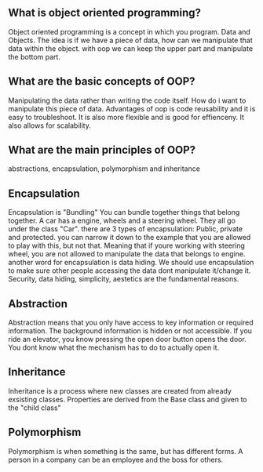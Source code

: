 ## What is object oriented programming?

Object oriented programming is a concept in which you program.
Data and Objects. 
The idea is if we have a piece of data, how can we manipulate that data within the object. with oop we can keep the upper part and manipulate the bottom part.

## What are the basic concepts of OOP?

Manipulating the data rather than writing the code itself. How do i want to manipulate this piece of data.
Advantages of oop is code reusability and it is easy to troubleshoot. It is also more flexible and is good for effienceny. 
It also allows for scalability.

## What are the main principles of OOP?

abstractions, encapsulation, polymorphism and inheritance

## Encapsulation

Encapsulation is "Bundling" You can bundle together things that belong together. A car has a engine, wheels and a steering wheel. 
They all go under the class "Car".
there are 3 types of encapsulation: Public, private and protected. 
you can narrow it down to the example that you are allowed to play with this, but not that. 
Meaning that if youre working with steering wheel, you are not allowed to manipulate the data that belongs to engine.
another word for encapsulation is data hiding. 
We should use encapsulation to make sure other people accessing the data dont manipulate it/change it.
Security, data hiding, simplicity, aestetics are the fundamental reasons.


## Abstraction

Abstraction means that you only have access to key information or required information. The background information is hidden or not accessible. If you ride an elevator, you know pressing the open door button opens the door. You dont know what the mechanism has to do to actually open it.

## Inheritance

Inheritance is a process where new classes are created from already exsisting classes. Properties are derived from the Base class and given to the "child class"

## Polymorphism


Polymorphism is when something is the same, but has different forms. A person in a company can be an employee and the boss for others.

